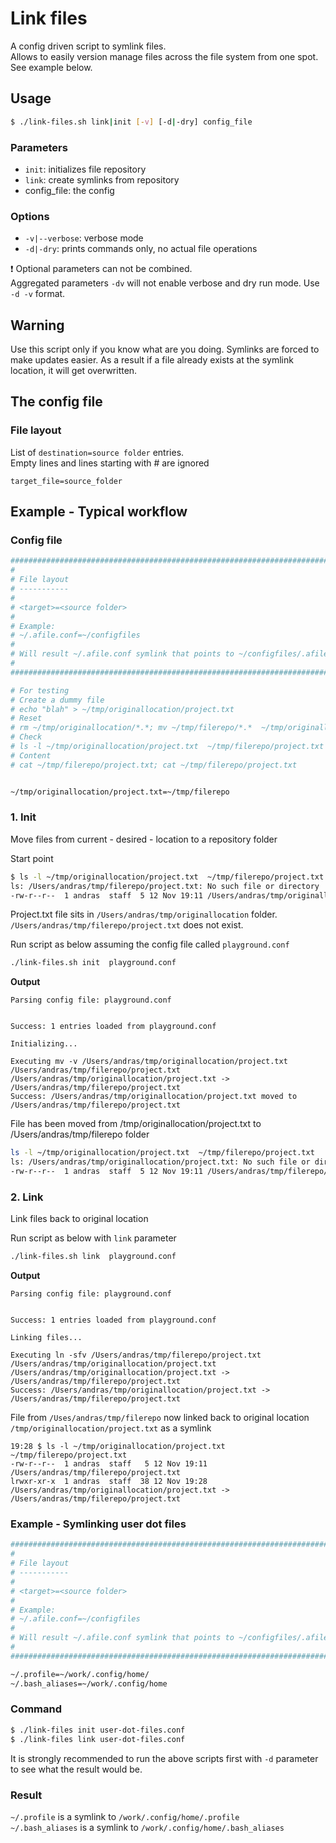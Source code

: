# Link files

A config driven script to symlink files.<br>
Allows to easily version manage files across the file system from one spot. See example below.

## Usage

```sh
$ ./link-files.sh link|init [-v] [-d|-dry] config_file
```
### Parameters
- `init`: initializes  file repository
- `link`: create symlinks from repository
- config_file: the config <br>

### Options
- `-v|--verbose`: verbose mode
- `-d|-dry`: prints commands only, no actual file operations

❗ Optional parameters can not be combined. <br>
Aggregated parameters `-dv` will not enable verbose and dry run mode. Use `-d -v` format.

## Warning

Use this script only if you know what are you doing. Symlinks are forced to make updates easier. As a result if a file already exists at the symlink location, it will get overwritten.

## The config file

### File layout

List of `destination=source folder` entries.<br>
Empty lines and lines starting with # are ignored

``target_file=source_folder``

## Example - Typical workflow


### Config file
```sh
################################################################################
#                                                                              #
# File layout                                                                  #
# -----------                                                                  #
#                                                                              #
# <target>=<source folder>                                                     #
#                                                                              #
# Example:                                                                     #
# ~/.afile.conf=~/configfiles                                                  #
#                                                                              #
# Will result ~/.afile.conf symlink that points to ~/configfiles/.afile.conf   #
#                                                                              #
################################################################################

# For testing
# Create a dummy file
# echo "blah" > ~/tmp/originallocation/project.txt
# Reset
# rm ~/tmp/originallocation/*.*; mv ~/tmp/filerepo/*.*  ~/tmp/originallocation/
# Check
# ls -l ~/tmp/originallocation/project.txt  ~/tmp/filerepo/project.txt
# Content
# cat ~/tmp/filerepo/project.txt; cat ~/tmp/filerepo/project.txt


~/tmp/originallocation/project.txt=~/tmp/filerepo
```

### 1. Init
Move files from current - desired - location to a repository folder

Start point
```sh
$ ls -l ~/tmp/originallocation/project.txt  ~/tmp/filerepo/project.txt
ls: /Users/andras/tmp/filerepo/project.txt: No such file or directory
-rw-r--r--  1 andras  staff  5 12 Nov 19:11 /Users/andras/tmp/originallocation/project.txt
```

Project.txt file sits in `/Users/andras/tmp/originallocation` folder.  `/Users/andras/tmp/filerepo/project.txt` does not exist.

Run script as below assuming the config file called `playground.conf`
```sh
./link-files.sh init  playground.conf

```

**Output**

```
Parsing config file: playground.conf


Success: 1 entries loaded from playground.conf

Initializing...

Executing mv -v /Users/andras/tmp/originallocation/project.txt /Users/andras/tmp/filerepo/project.txt
/Users/andras/tmp/originallocation/project.txt -> /Users/andras/tmp/filerepo/project.txt
Success: /Users/andras/tmp/originallocation/project.txt moved to /Users/andras/tmp/filerepo/project.txt
```

File has been moved from /tmp/originallocation/project.txt to /Users/andras/tmp/filerepo folder

```sh
ls -l ~/tmp/originallocation/project.txt  ~/tmp/filerepo/project.txt
ls: /Users/andras/tmp/originallocation/project.txt: No such file or directory
-rw-r--r--  1 andras  staff  5 12 Nov 19:11 /Users/andras/tmp/filerepo/project.txt
```

### 2. Link
Link files back to original location

Run script as below with `link` parameter
```sh
./link-files.sh link  playground.conf

```

**Output**
```
Parsing config file: playground.conf


Success: 1 entries loaded from playground.conf

Linking files...

Executing ln -sfv /Users/andras/tmp/filerepo/project.txt /Users/andras/tmp/originallocation/project.txt
/Users/andras/tmp/originallocation/project.txt -> /Users/andras/tmp/filerepo/project.txt
Success: /Users/andras/tmp/originallocation/project.txt -> /Users/andras/tmp/filerepo/project.txt
```

File from `/Uses/andras/tmp/filerepo` now linked back to original location `/tmp/originallocation/project.txt` as a symlink

```
19:28 $ ls -l ~/tmp/originallocation/project.txt  ~/tmp/filerepo/project.txt
-rw-r--r--  1 andras  staff   5 12 Nov 19:11 /Users/andras/tmp/filerepo/project.txt
lrwxr-xr-x  1 andras  staff  38 12 Nov 19:28 /Users/andras/tmp/originallocation/project.txt -> /Users/andras/tmp/filerepo/project.txt
```

### Example - Symlinking user dot files

```sh
################################################################################
#                                                                              #
# File layout                                                                  #
# -----------                                                                  #
#                                                                              #
# <target>=<source folder>                                                     #
#                                                                              #
# Example:                                                                     #
# ~/.afile.conf=~/configfiles                                                  #
#                                                                              #
# Will result ~/.afile.conf symlink that points to ~/configfiles/.afile.conf   #
#                                                                              #
################################################################################

~/.profile=~/work/.config/home/
~/.bash_aliases=~/work/.config/home

```

### Command

```sh
$ ./link-files init user-dot-files.conf
$ ./link-files link user-dot-files.conf
```

It is strongly recommended to run the above scripts first with `-d` parameter to see what the result would be.

### Result
`~/.profile` is a symlink to `/work/.config/home/.profile` <br>
`~/.bash_aliases` is a symlink to `/work/.config/home/.bash_aliases`
